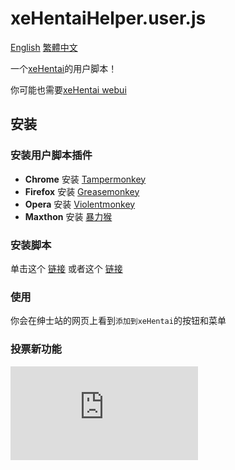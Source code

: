 # xeHentaiHelper.user.js

[English](README.md) [繁體中文](README.cht.md)

一个[xeHentai](https://github.com/fffonion/xeHentai)的用户脚本！

你可能也需要[xeHentai webui](https://github.com/fffonion/xeHentai-webui)

## 安装

### 安装用户脚本插件

- **Chrome** 安装 [Tampermonkey](https://chrome.google.com/webstore/detail/tampermonkey/dhdgffkkebhmkfjojejmpbldmpobfkfo)
- **Firefox** 安装 [Greasemonkey](https://addons.mozilla.org/en-US/firefox/addon/greasemonkey/)
- **Opera** 安装 [Violentmonkey](https://addons.opera.com/en/extensions/details/violent-monkey/)
- **Maxthon** 安装 [暴力猴](http://extension.maxthon.com/detail/index.php?view_id=1680)

### 安装脚本

单击这个 [链接](https://github.com/fffonion/xeHentaiHelper.user.js/raw/master/xeHentaiHelper.user.js) 或者这个 [链接](https://dl.yooooo.us/userscripts/xeHentaiHelper.user.js)

### 使用

你会在绅士站的网页上看到`添加到xeHentai`的按钮和菜单

### 投票新功能

[![Feature Requests](http://feathub.com/fffonion/xeHentaiHelper.user.js?format=svg)](http://feathub.com/fffonion/xeHentaiHelper.user.js)

